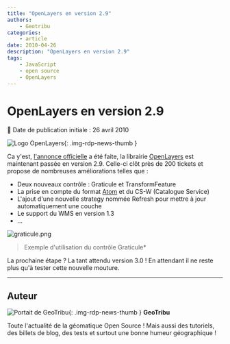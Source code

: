 ```yaml
---
title: "OpenLayers en version 2.9"
authors:
    - Geotribu
categories:
    - article
date: 2010-04-26
description: "OpenLayers en version 2.9"
tags:
    - JavaScript
    - open source
    - OpenLayers
---
```


# OpenLayers en version 2.9

:calendar: Date de publication initiale : 26 avril 2010

![Logo OpenLayers](https://cdn.geotribu.fr/img/logos-icones/logiciels_librairies/openlayers.png){: .img-rdp-news-thumb }

Ca y'est, [l'annonce officielle](http://lists.osgeo.org/pipermail/announce/2010-April/000150.html) a été faite, la librairie [OpenLayers](https://openlayers.org/) est maintenant passée en version 2.9. Celle-ci clôt près de 200 tickets et propose de nombreuses améliorations telles que :

* Deux nouveaux contrôle : Graticule et TransformFeature
* La prise en compte du format [Atom](https://fr.wikipedia.org/wiki/Atom) et du CS-W (Catalogue Service)
* L'ajout d'une nouvelle strategy nommée Refresh pour mettre à jour automatiquement une couche
* Le support du WMS en version 1.3
* ...

![graticule.png](https://cdn.geotribu.fr/img/Blog/OpenLayers/graticule.png)  

> Exemple d'utilisation du contrôle Graticule*

La prochaine étape ? La tant attendu version 3.0 ! En attendant il ne reste plus qu'à tester cette nouvelle mouture.

----

## Auteur

![Portait de GeoTribu](https://cdn.geotribu.fr/img/internal/charte/geotribu_logo_64x64.png){: .img-rdp-news-thumb }
**GeoTribu**

Toute l'actualité de la géomatique Open Source ! Mais aussi des tutoriels, des billets de blog, des tests et surtout une bonne humeur géographique !
